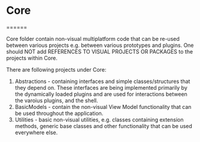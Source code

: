 <!-- Morgan Stanley makes this available to you under the Apache License, Version 2.0 (the "License"). You may obtain a copy of the License at http://www.apache.org/licenses/LICENSE-2.0. See the NOTICE file distributed with this work for additional information regarding copyright ownership. Unless required by applicable law or agreed to in writing, software distributed under the License is distributed on an "AS IS" BASIS, WITHOUT WARRANTIES OR CONDITIONS OF ANY KIND, either express or implied. See the License for the specific language governing permissions and limitations under the License. -->

# Core
======

Core folder contain non-visual multiplatform code that can be re-used between various projects e.g. between various prototypes and plugins. One should NOT add  REFERENCES TO VISUAL PROJECTS OR PACKAGES to the projects within Core.

There are following projects under Core:

1. Abstractions - containing interfaces and simple classes/structures that they depend on. These interfaces are being implemented primarily by the dynamically loaded plugins and are used for interactions between the varoius plugins, and the shell.
2. BasicModels - contain the non-visual View Model functionality that can be used throughout the application.
3. Utilities - basic non-visual utilities, e.g. classes containing extension methods, generic base classes and other functionality that can be used everywhere else.

